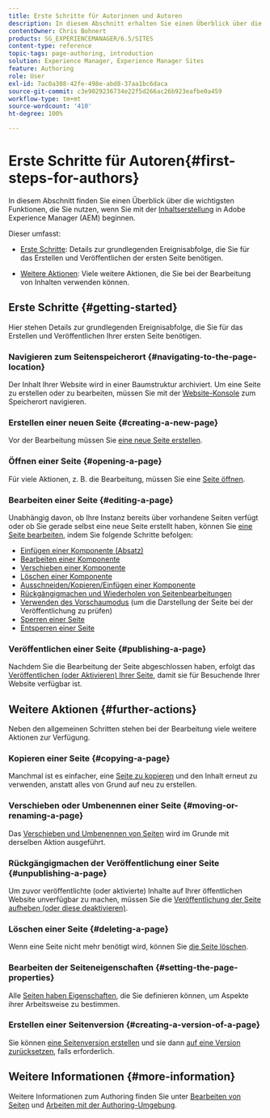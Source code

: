 ```yaml
---
title: Erste Schritte für Autorinnen und Autoren
description: In diesem Abschnitt erhalten Sie einen Überblick über die wichtigsten Funktionen, die Sie beim Verfassen von Inhalten mit Adobe Experience Manager (AEM) verwenden.
contentOwner: Chris Bohnert
products: SG_EXPERIENCEMANAGER/6.5/SITES
content-type: reference
topic-tags: page-authoring, introduction
solution: Experience Manager, Experience Manager Sites
feature: Authoring
role: User
exl-id: 7ac0a308-42fe-498e-abd8-37aa1bc6daca
source-git-commit: c3e9029236734e22f5d266ac26b923eafbe0a459
workflow-type: tm+mt
source-wordcount: '410'
ht-degree: 100%

---
```


# Erste Schritte für Autoren{#first-steps-for-authors}

In diesem Abschnitt finden Sie einen Überblick über die wichtigsten Funktionen, die Sie nutzen, wenn Sie mit der [Inhaltserstellung](/help/sites-authoring/author.md#concept-of-authoring-and-publishing) in Adobe Experience Manager (AEM) beginnen.

Dieser umfasst:

* [Erste Schritte](#getting-started): Details zur grundlegenden Ereignisabfolge, die Sie für das Erstellen und Veröffentlichen der ersten Seite benötigen.

* [Weitere Aktionen](#further-actions): Viele weitere Aktionen, die Sie bei der Bearbeitung von Inhalten verwenden können.

## Erste Schritte {#getting-started}

Hier stehen Details zur grundlegenden Ereignisabfolge, die Sie für das Erstellen und Veröffentlichen Ihrer ersten Seite benötigen.

### Navigieren zum Seitenspeicherort {#navigating-to-the-page-location}

Der Inhalt Ihrer Website wird in einer Baumstruktur archiviert. Um eine Seite zu erstellen oder zu bearbeiten, müssen Sie mit der [Website-Konsole](/help/sites-classic-ui-authoring/author-env-basic-handling.md#navigating-with-the-websites-console) zum Speicherort navigieren.

### Erstellen einer neuen Seite {#creating-a-new-page}

Vor der Bearbeitung müssen Sie [eine neue Seite erstellen](/help/sites-classic-ui-authoring/classic-page-author-manage-pages.md#creating-a-new-page).

### Öffnen einer Seite {#opening-a-page}

Für viele Aktionen, z. B. die Bearbeitung, müssen Sie eine [Seite öffnen](/help/sites-classic-ui-authoring/classic-page-author-manage-pages.md#opening-a-page-for-editing).

### Bearbeiten einer Seite {#editing-a-page}

Unabhängig davon, ob Ihre Instanz bereits über vorhandene Seiten verfügt oder ob Sie gerade selbst eine neue Seite erstellt haben, können Sie [eine Seite bearbeiten](/help/sites-classic-ui-authoring/classic-page-author-edit-content.md), indem Sie folgende Schritte befolgen:

* [Einfügen einer Komponente (Absatz)](/help/sites-classic-ui-authoring/classic-page-author-edit-content.md#inserting-a-component)
* [Bearbeiten einer Komponente](/help/sites-classic-ui-authoring/classic-page-author-edit-content.md#editing-a-component-content-and-properties)
* [Verschieben einer Komponente](/help/sites-classic-ui-authoring/classic-page-author-edit-content.md#moving-a-component)
* [Löschen einer Komponente](/help/sites-classic-ui-authoring/classic-page-author-edit-content.md#deleting-a-component)
* [Ausschneiden/Kopieren/Einfügen einer Komponente](/help/sites-classic-ui-authoring/classic-page-author-edit-content.md#cut-copy-paste-a-component)
* [Rückgängigmachen und Wiederholen von Seitenbearbeitungen](/help/sites-classic-ui-authoring/classic-page-author-edit-content.md#undoing-and-redoing-page-edits)
* [Verwenden des Vorschaumodus](/help/sites-classic-ui-authoring/classic-page-author-edit-content.md#previewing-pages) (um die Darstellung der Seite bei der Veröffentlichung zu prüfen)
* [Sperren einer Seite](/help/sites-classic-ui-authoring/classic-page-author-edit-content.md#locking-a-page)
* [Entsperren einer Seite](/help/sites-classic-ui-authoring/classic-page-author-edit-content.md#unlocking-a-page)

### Veröffentlichen einer Seite {#publishing-a-page}

Nachdem Sie die Bearbeitung der Seite abgeschlossen haben, erfolgt das [Veröffentlichen (oder Aktivieren) Ihrer Seite](/help/sites-classic-ui-authoring/classic-page-author-publish-pages.md#main-pars-title-10), damit sie für Besuchende Ihrer Website verfügbar ist.

## Weitere Aktionen {#further-actions}

Neben den allgemeinen Schritten stehen bei der Bearbeitung viele weitere Aktionen zur Verfügung.

### Kopieren einer Seite {#copying-a-page}

Manchmal ist es einfacher, eine [Seite zu kopieren](/help/sites-classic-ui-authoring/classic-page-author-manage-pages.md#copying-and-pasting-a-page) und den Inhalt erneut zu verwenden, anstatt alles von Grund auf neu zu erstellen.

### Verschieben oder Umbenennen einer Seite {#moving-or-renaming-a-page}

Das [Verschieben und Umbenennen von Seiten](/help/sites-classic-ui-authoring/classic-page-author-manage-pages.md#moving-or-renaming-page) wird im Grunde mit derselben Aktion ausgeführt.

### Rückgängigmachen der Veröffentlichung einer Seite {#unpublishing-a-page}

Um zuvor veröffentlichte (oder aktivierte) Inhalte auf Ihrer öffentlichen Website unverfügbar zu machen, müssen Sie die [Veröffentlichung der Seite aufheben (oder diese deaktivieren)](/help/sites-classic-ui-authoring/classic-page-author-publish-pages.md#unpublishing-a-page).

### Löschen einer Seite {#deleting-a-page}

Wenn eine Seite nicht mehr benötigt wird, können Sie [die Seite löschen](/help/sites-classic-ui-authoring/classic-page-author-manage-pages.md#deleting-a-page).

### Bearbeiten der Seiteneigenschaften {#setting-the-page-properties}

Alle [Seiten haben Eigenschaften](/help/sites-classic-ui-authoring/classic-page-author-edit-page-properties.md), die Sie definieren können, um Aspekte ihrer Arbeitsweise zu bestimmen.

### Erstellen einer Seitenversion {#creating-a-version-of-a-page}

Sie können [eine Seitenversion erstellen](/help/sites-classic-ui-authoring/classic-page-author-work-with-versions.md#creating-a-new-version) und sie dann [auf eine Version zurücksetzen](/help/sites-classic-ui-authoring/classic-page-author-work-with-versions.md#restoring-a-page-version-from-sidekick), falls erforderlich.

## Weitere Informationen {#more-information}

Weitere Informationen zum Authoring finden Sie unter [Bearbeiten von Seiten](/help/sites-classic-ui-authoring/classic-page-author.md) und [Arbeiten mit der Authoring-Umgebung](/help/sites-classic-ui-authoring/author-env.md).
